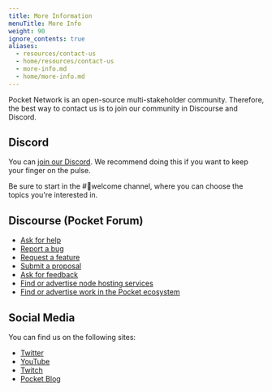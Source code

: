```yaml
---
title: More Information
menuTitle: More Info
weight: 90
ignore_contents: true
aliases:
  - resources/contact-us
  - home/resources/contact-us
  - more-info.md
  - home/more-info.md
---
```



Pocket Network is an open-source multi-stakeholder community. Therefore, the best way to contact us is to join our community in Discourse and Discord.

## Discord

You can [join our Discord](https://discord.gg/pokt). We recommend doing this if you want to keep your finger on the pulse.

Be sure to start in the #👋welcome channel, where you can choose the topics you're interested in.

## Discourse (Pocket Forum)

* [Ask for help](https://forum.pokt.network/c/help/support-requests/54)
* [Report a bug](https://forum.pokt.network/c/help/bug-reports/69)
* [Request a feature](https://forum.pokt.network/c/needs/feature-requests/39)
* [Submit a proposal](https://forum.pokt.network/c/governance/9)
* [Ask for feedback](https://forum.pokt.network/c/help/feedback-requests/55)
* [Find or advertise node hosting services](https://forum.pokt.network/c/marketplace/node-hosting-services/58)
* [Find or advertise work in the Pocket ecosystem](https://forum.pokt.network/c/marketplace/contributors-for-hire/59)

## Social Media

You can find us on the following sites:

* [Twitter](https://twitter.com/poktnetwork)
* [YouTube](https://www.youtube.com/pocketnetwork)
* [Twitch](https://twitch.tv/poktnetwork)
* [Pocket Blog](https://www.blog.pokt.network)
